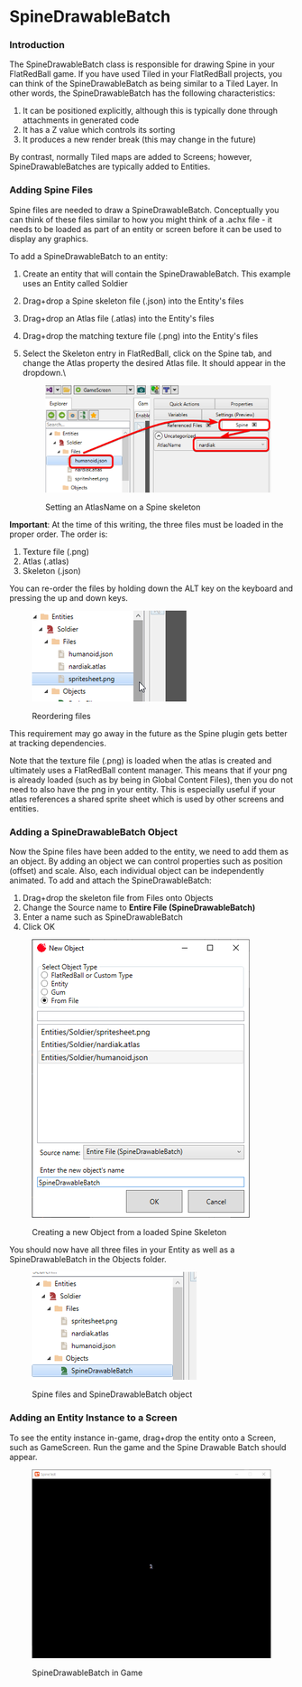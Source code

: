 # SpineDrawableBatch

### Introduction

The SpineDrawableBatch class is responsible for drawing Spine in your FlatRedBall game. If you have used Tiled in your FlatRedBall projects, you can think of the SpineDrawableBatch as being similar to a Tiled Layer. In other words, the SpineDrawableBatch has the following characteristics:

1. It can be positioned explicitly, although this is typically done through attachments in generated code
2. It has a Z value which controls its sorting
3. It produces a new render break (this may change in the future)

By contrast, normally Tiled maps are added to Screens; however, SpineDrawableBatches are typically added to Entities.&#x20;

### Adding Spine Files

Spine files are needed to draw a SpineDrawableBatch. Conceptually you can think of these files similar to how you might think of a .achx file - it needs to be loaded as part of an entity or screen before it can be used to display any graphics.

To add a SpineDrawableBatch to an entity:

1. Create an entity that will contain the SpineDrawableBatch. This example uses an Entity called Soldier
2. Drag+drop a Spine skeleton file (.json) into the Entity's files
3. Drag+drop an Atlas file (.atlas) into the Entity's files
4. Drag+drop the matching texture file (.png) into the Entity's files
5.  Select the Skeleton entry in FlatRedBall, click on the Spine tab, and change the Atlas property the desired Atlas file. It should appear in the dropdown.\


    <figure><img src="../../.gitbook/assets/image (1) (1) (1) (1) (1) (1) (1) (1) (1) (1) (1) (1) (1) (1) (1) (1) (1) (1) (1) (1) (1) (1) (1) (1) (1) (1) (1) (1) (1) (1) (1) (1) (1) (1) (1) (1) (1) (1) (1) (1) (1) (1).png" alt=""><figcaption><p>Setting an AtlasName on a Spine skeleton</p></figcaption></figure>

**Important**: At the time of this writing, the three files must be loaded in the proper order. The order is:

1. Texture file (.png)
2. Atlas (.atlas)
3. Skeleton (.json)

You can re-order the files by holding down the ALT key on the keyboard and pressing the up and down keys.

<figure><img src="../../.gitbook/assets/16_06 16 26.gif" alt=""><figcaption><p>Reordering files</p></figcaption></figure>

This requirement may go away in the future as the Spine plugin gets better at tracking dependencies.

Note that the texture file (.png) is loaded when the atlas is created and ultimately uses a FlatRedBall content manager. This means that if your png is already loaded (such as by being in Global Content Files), then you do not need to also have the png in your entity. This is especially useful if your atlas references a shared sprite sheet which is used by other screens and entities.

### Adding a SpineDrawableBatch Object

Now the Spine files have been added to the entity, we need to add them as an object. By adding an object we can control properties such as position (offset) and scale. Also, each individual object can be independently animated. To add and attach the SpineDrawableBatch:

1. Drag+drop the skeleton file from Files onto Objects
2. Change the Source name to **Entire File (SpineDrawableBatch)**
3. Enter a name such as SpineDrawableBatch
4. Click OK

<figure><img src="../../.gitbook/assets/16_06 18 35.png" alt=""><figcaption><p>Creating a new Object from a loaded Spine Skeleton</p></figcaption></figure>

You should now have all three files in your Entity as well as a SpineDrawableBatch in the Objects folder.

<figure><img src="../../.gitbook/assets/image (3) (1) (1) (1) (1) (1) (1) (1) (1) (1) (1) (1) (1) (1).png" alt=""><figcaption><p>Spine files and SpineDrawableBatch object</p></figcaption></figure>

### Adding an Entity Instance to a Screen

To see the entity instance in-game, drag+drop the entity onto a Screen, such as GameScreen. Run the game and the Spine Drawable Batch should appear.

<figure><img src="../../.gitbook/assets/image (4) (1) (1) (1) (1) (1) (1) (1).png" alt=""><figcaption><p>SpineDrawableBatch in Game</p></figcaption></figure>

